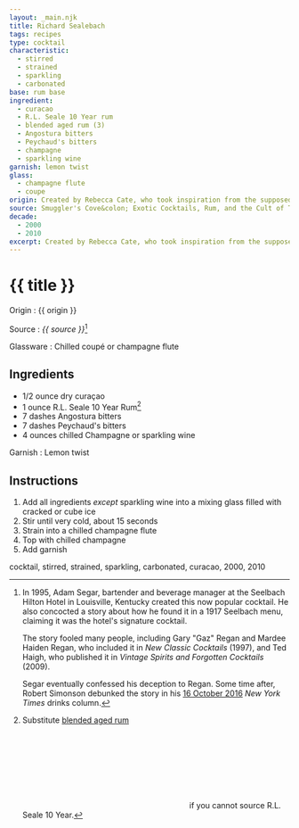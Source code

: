 ```yaml
---
layout: _main.njk
title: Richard Sealebach
tags: recipes
type: cocktail
characteristic:
  - stirred
  - strained
  - sparkling
  - carbonated
base: rum base
ingredient:
  - curacao
  - R.L. Seale 10 Year rum
  - blended aged rum (3)
  - Angostura bitters
  - Peychaud's bitters
  - champagne
  - sparkling wine
garnish: lemon twist
glass:
  - champagne flute
  - coupe
origin: Created by Rebecca Cate, who took inspiration from the supposedly vintage and unarguably now-classic Seelbach cocktail.
source: Smuggler's Cove&colon; Exotic Cocktails, Rum, and the Cult of Tiki
decade:
  - 2000
  - 2010
excerpt: Created by Rebecca Cate, who took inspiration from the supposedly vintage and unarguably now-classic Seelbach cocktail.
---
```


<!-- markdownlint-disable MD025 -->
# {{ title }}
<!-- markdownlint-enable MD025 -->

Origin
  : {{ origin }}

Source
  : <cite><span data-pagefind-filter="Source">{{ source }}</span></cite>[^1]

Glassware
  : Chilled coupé or champagne flute

[^1]: In 1995, Adam Segar, bartender and beverage manager at the Seelbach Hilton Hotel in Louisville, Kentucky created this now popular cocktail. He also concocted a story about how he found it in a 1917 Seelbach menu, claiming it was the hotel's signature cocktail.

    The story fooled many people, including Gary "Gaz" Regan and Mardee Haiden Regan, who included it in <cite>New Classic Cocktails</cite> (1997), and Ted Haigh, who published it in <cite>Vintage Spirits and Forgotten Cocktails</cite> (2009).

    Segar eventually confessed his deception to Regan. Some time after, Robert Simonson debunked the story in his <a href="https://www.nytimes.com/2016/11/02/dining/seelbach-cocktail-louisville-fake.html" target="_blank" rel="external noopener">16 October 2016</a> <cite>New York Times</cite> drinks column.

## Ingredients

* 1/2 ounce dry curaçao
* 1 ounce <span data-pagefind-filter="Ingredient">R.L. Seale 10 Year Rum</span>[^2]
* 7 dashes Angostura bitters
* 7 dashes Peychaud's bitters
* 4 ounces chilled Champagne or sparkling wine

[^2]: Substitute [blended aged rum](/rums/05-rum-blended-aged/)<icon-l space="1em" class="bigger" label="(3)"><span class="with-icon"><svg class="icon"><use href="/assets/images/icons/circle-3.svg#circle-3"></use></svg></span></icon-l><span class="after-icon"></span>if you cannot source R.L. Seale 10 Year.

Garnish
  : <span data-pagefind-filter="Garnish">Lemon twist</span>

## Instructions

1. Add all ingredients *except* sparkling wine into a mixing glass filled with cracked or cube ice
2. Stir until very cold, about 15 seconds
3. Strain into a chilled champagne flute
4. Top with chilled champagne
5. Add garnish

<div
  data-cat[0]="Drink"
  data-type[0]="Cocktail"
  data-char[0]="Stirred"
  data-char[1]="Strained"
  data-char[2]="Sparkling"
  data-char[3]="Carbonated"
  data-base[0]="Rum/Cane spirits"
  data-ingredient[0]="Curaçao, dry"
  data-ingredient[1]="Curaçao"
  data-ingredient[2]="R.L. Seale 10 Year Rum"
  data-ingredient[3]="Blended aged rum [3]"
  data-ingredient[4]="Angostura bitters"
  data-ingredient[5]="Peychaud’s bitters"
  data-ingredient[6]="Champagne"
  data-ingredient[7]="Sparkling wine"
  data-origin[0]="Rebecca Cate"
  data-glass[0]="Coupé"
  data-decade[0]="2000"
  data-decade[1]="2010"
  data-pagefind-filter="
    Category[data-cat[0]],
    Type[data-type[0]],
    Characteristic[data-char[0]],
    Characteristic[data-char[1]],
    Characteristic[data-char[2]],
    Characteristic[data-char[3]],
    Base[data-base[0]],
    Ingredient[data-ingredient[0]],
    Ingredient[data-ingredient[1]],
    Ingredient[data-ingredient[2]],
    Ingredient[data-ingredient[3]],
    Ingredient[data-ingredient[4]],
    Ingredient[data-ingredient[5]],
    Ingredient[data-ingredient[6]],
    Ingredient[data-ingredient[7]],
    Origin[data-origin[0]],
    Glassware[data-glass[0]],
    Decade[data-decade[0]],
    Decade[data-decade[1]]
  "
>
</div>

<div class="keywords" aria-hidden>cocktail, stirred, strained, sparkling, carbonated, curacao, 2000, 2010</div>
